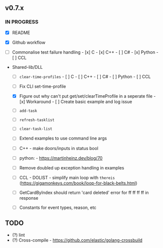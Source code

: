 ## v0.7.x

### IN PROGRESS
  - [x] README
  - [x] Github workflow

  - [ ] Commonalise test failure handling
        - [x] C
        - [x] C++
        - [ ] C#
        - [x] Python
        - [ ] CCL

- Shared-lib/DLL
  - [ ] `clear-time-profiles`
        - [ ] C
        - [ ] C++
        - [ ] C#
        - [ ] Python
        - [ ] CCL

  - [ ] Fix CLI set-time-profile
  - [x] Figure out why can't put get/set/clearTimeProfile in a seperate file
        - [x] Workaround
        - [ ] Create basic example and log issue

  - [ ] `add-task`
  - [ ] `refresh-tasklist`
  - [ ] `clear-task-list`

  - [ ] Extend examples to use command line args
  - [ ] C++ 
        - make doors/inputs in status bool
  - [ ] python: 
        - https://martinheinz.dev/blog/70
  - [ ] Remove doubled up exception handling in examples
  - [ ] CCL
        - DOLIST
        - simplify main loop with `thereis` (https://gigamonkeys.com/book/loop-for-black-belts.html)
  - [ ] GetCardByIndex should return 'card deleted' error for ff ff ff ff in response
  - [ ] Constants for event types, reason, etc

## TODO

- (?) lint
- (?) Cross-compile
      - https://github.com/elastic/golang-crossbuild

